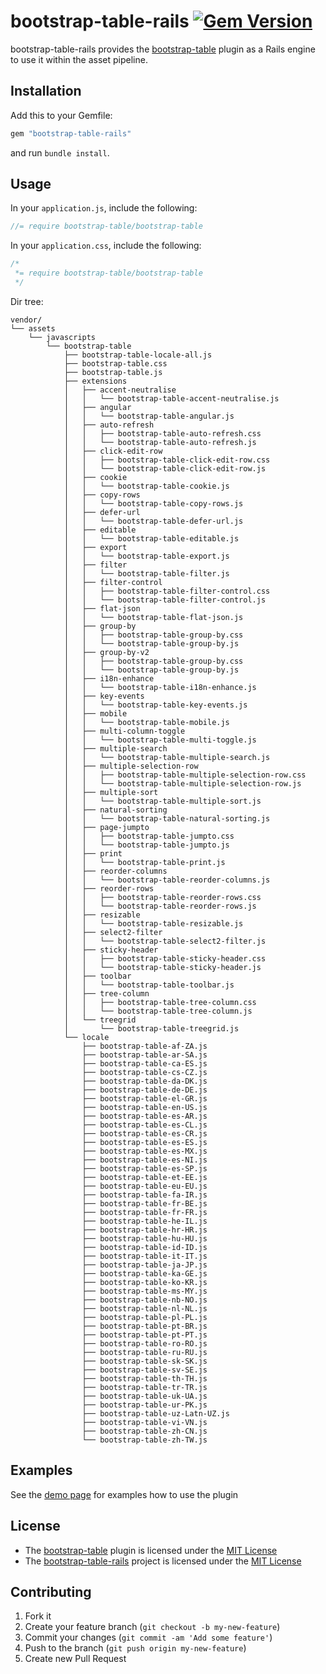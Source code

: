 # bootstrap-table-rails [![Gem Version](https://badge.fury.io/rb/bootstrap-table-rails.png)](http://badge.fury.io/rb/bootstrap-table-rails)

bootstrap-table-rails provides the [bootstrap-table](https://github.com/wenzhixin/bootstrap-table/)
plugin as a Rails engine to use it within the asset pipeline.

## Installation

Add this to your Gemfile:

```ruby
gem "bootstrap-table-rails"
```

and run `bundle install`.

## Usage

In your `application.js`, include the following:

```js
//= require bootstrap-table/bootstrap-table
```

In your `application.css`, include the following:

```css
/*
 *= require bootstrap-table/bootstrap-table
 */

```
Dir tree:

``` tree
vendor/
└── assets
    └── javascripts
        └── bootstrap-table
            ├── bootstrap-table-locale-all.js
            ├── bootstrap-table.css
            ├── bootstrap-table.js
            ├── extensions
            │   ├── accent-neutralise
            │   │   └── bootstrap-table-accent-neutralise.js
            │   ├── angular
            │   │   └── bootstrap-table-angular.js
            │   ├── auto-refresh
            │   │   ├── bootstrap-table-auto-refresh.css
            │   │   └── bootstrap-table-auto-refresh.js
            │   ├── click-edit-row
            │   │   ├── bootstrap-table-click-edit-row.css
            │   │   └── bootstrap-table-click-edit-row.js
            │   ├── cookie
            │   │   └── bootstrap-table-cookie.js
            │   ├── copy-rows
            │   │   └── bootstrap-table-copy-rows.js
            │   ├── defer-url
            │   │   └── bootstrap-table-defer-url.js
            │   ├── editable
            │   │   └── bootstrap-table-editable.js
            │   ├── export
            │   │   └── bootstrap-table-export.js
            │   ├── filter
            │   │   └── bootstrap-table-filter.js
            │   ├── filter-control
            │   │   ├── bootstrap-table-filter-control.css
            │   │   └── bootstrap-table-filter-control.js
            │   ├── flat-json
            │   │   └── bootstrap-table-flat-json.js
            │   ├── group-by
            │   │   ├── bootstrap-table-group-by.css
            │   │   └── bootstrap-table-group-by.js
            │   ├── group-by-v2
            │   │   ├── bootstrap-table-group-by.css
            │   │   └── bootstrap-table-group-by.js
            │   ├── i18n-enhance
            │   │   └── bootstrap-table-i18n-enhance.js
            │   ├── key-events
            │   │   └── bootstrap-table-key-events.js
            │   ├── mobile
            │   │   └── bootstrap-table-mobile.js
            │   ├── multi-column-toggle
            │   │   └── bootstrap-table-multi-toggle.js
            │   ├── multiple-search
            │   │   └── bootstrap-table-multiple-search.js
            │   ├── multiple-selection-row
            │   │   ├── bootstrap-table-multiple-selection-row.css
            │   │   └── bootstrap-table-multiple-selection-row.js
            │   ├── multiple-sort
            │   │   └── bootstrap-table-multiple-sort.js
            │   ├── natural-sorting
            │   │   └── bootstrap-table-natural-sorting.js
            │   ├── page-jumpto
            │   │   ├── bootstrap-table-jumpto.css
            │   │   └── bootstrap-table-jumpto.js
            │   ├── print
            │   │   └── bootstrap-table-print.js
            │   ├── reorder-columns
            │   │   └── bootstrap-table-reorder-columns.js
            │   ├── reorder-rows
            │   │   ├── bootstrap-table-reorder-rows.css
            │   │   └── bootstrap-table-reorder-rows.js
            │   ├── resizable
            │   │   └── bootstrap-table-resizable.js
            │   ├── select2-filter
            │   │   └── bootstrap-table-select2-filter.js
            │   ├── sticky-header
            │   │   ├── bootstrap-table-sticky-header.css
            │   │   └── bootstrap-table-sticky-header.js
            │   ├── toolbar
            │   │   └── bootstrap-table-toolbar.js
            │   ├── tree-column
            │   │   ├── bootstrap-table-tree-column.css
            │   │   └── bootstrap-table-tree-column.js
            │   └── treegrid
            │       └── bootstrap-table-treegrid.js
            └── locale
                ├── bootstrap-table-af-ZA.js
                ├── bootstrap-table-ar-SA.js
                ├── bootstrap-table-ca-ES.js
                ├── bootstrap-table-cs-CZ.js
                ├── bootstrap-table-da-DK.js
                ├── bootstrap-table-de-DE.js
                ├── bootstrap-table-el-GR.js
                ├── bootstrap-table-en-US.js
                ├── bootstrap-table-es-AR.js
                ├── bootstrap-table-es-CL.js
                ├── bootstrap-table-es-CR.js
                ├── bootstrap-table-es-ES.js
                ├── bootstrap-table-es-MX.js
                ├── bootstrap-table-es-NI.js
                ├── bootstrap-table-es-SP.js
                ├── bootstrap-table-et-EE.js
                ├── bootstrap-table-eu-EU.js
                ├── bootstrap-table-fa-IR.js
                ├── bootstrap-table-fr-BE.js
                ├── bootstrap-table-fr-FR.js
                ├── bootstrap-table-he-IL.js
                ├── bootstrap-table-hr-HR.js
                ├── bootstrap-table-hu-HU.js
                ├── bootstrap-table-id-ID.js
                ├── bootstrap-table-it-IT.js
                ├── bootstrap-table-ja-JP.js
                ├── bootstrap-table-ka-GE.js
                ├── bootstrap-table-ko-KR.js
                ├── bootstrap-table-ms-MY.js
                ├── bootstrap-table-nb-NO.js
                ├── bootstrap-table-nl-NL.js
                ├── bootstrap-table-pl-PL.js
                ├── bootstrap-table-pt-BR.js
                ├── bootstrap-table-pt-PT.js
                ├── bootstrap-table-ro-RO.js
                ├── bootstrap-table-ru-RU.js
                ├── bootstrap-table-sk-SK.js
                ├── bootstrap-table-sv-SE.js
                ├── bootstrap-table-th-TH.js
                ├── bootstrap-table-tr-TR.js
                ├── bootstrap-table-uk-UA.js
                ├── bootstrap-table-ur-PK.js
                ├── bootstrap-table-uz-Latn-UZ.js
                ├── bootstrap-table-vi-VN.js
                ├── bootstrap-table-zh-CN.js
                └── bootstrap-table-zh-TW.js
```



## Examples

See the [demo page](http://bootstrap-table.wenzhixin.net.cn) for examples how to use the plugin

## License

* The [bootstrap-table](https://github.com/wenzhixin/bootstrap-table/) plugin is licensed under the
[MIT License](http://opensource.org/licenses/mit-license.html)
* The [bootstrap-table-rails](https://github.com/bjevanchiu/bootstrap-table-rails) project is
 licensed under the [MIT License](http://opensource.org/licenses/mit-license.html)

## Contributing

1. Fork it
2. Create your feature branch (`git checkout -b my-new-feature`)
3. Commit your changes (`git commit -am 'Add some feature'`)
4. Push to the branch (`git push origin my-new-feature`)
5. Create new Pull Request
